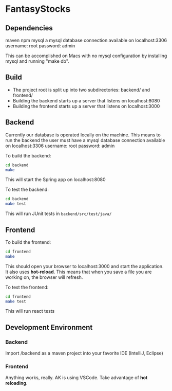 # FantasyStocks
## Dependencies
maven
npm
mysql
a mysql database connection available on
    localhost:3306
    username: root
    password: admin

This can be accomplished on Macs with no mysql configuration by installing mysql and running "make db".


## Build
* The project root is split up into two subdirectories: backend/ and frontend/
* Building the backend starts up a server that listens on localhost:8080
* Building the frontend starts up a server that listens on localhost:3000


## Backend

Currently our database is operated locally on the machine. This means to run
the backend the user must have a mysql database connection available on
localhost:3306
username: root
password: admin

To build the backend:
```bash
cd backend
make
```
This will start the Spring app on localhost:8080

To test the backend:
```bash
cd backend
make test
```
This will run JUnit tests in ```backend/src/test/java/```


## Frontend
To build the frontend:
```bash
cd frontend
make
```
This should open your browser to localhost:3000 and start the application. It also uses **hot-reload**. This means that when you save a file you are working on, the browser will refresh.

To test the frontend:
```bash
cd frontend
make test
```
This will run react tests

## Development Environment
### Backend
Import /backend as a maven project into your favorite IDE (IntelliJ, Eclipse)

### Frontend
Anything works, really. AK is using VSCode. Take advantage of **hot reloading**.
